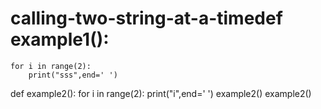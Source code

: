 # calling-two-string-at-a-timedef example1():
    for i in range(2):
        print("sss",end=' ')
def example2():
    for i in range(2):
        print("i",end=' ')
example2()
example2()

